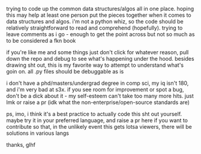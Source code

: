 trying to code up the common data structures/algos all in one place. hoping this may help at least one person put the pieces together when it comes to data structures and algos. i'm not a python whiz, so the code should be relatively straightforward to read and comprehend (hopefully). trying to leave comments as i go - enough to get the point across but not so much as to be considered a fkn book

if you're like me and some things just don't click for whatever reason, pull down the repo and debug to see what's happening under the hood. besides drawing sht out, this is my favorite way to attempt to understand what's goin on. all .py files should be debuggable as is

i don't have a phd/masters/undergrad degree in comp sci, my iq isn't 180, and i'm very bad at s3x. if you see room for improvement or spot a bug, don't be a dick about it - my self-esteem can't take too many more hits. just lmk or raise a pr (idk what the non-enterprise/open-source standards are)

ps, imo, i think it's a best practice to actually code this sht out yourself. maybe try it in your preferred language, and raise a pr here if you want to contribute so that, in the unlikely event this gets lotsa viewers, there will be solutions in various langs

thanks, glhf